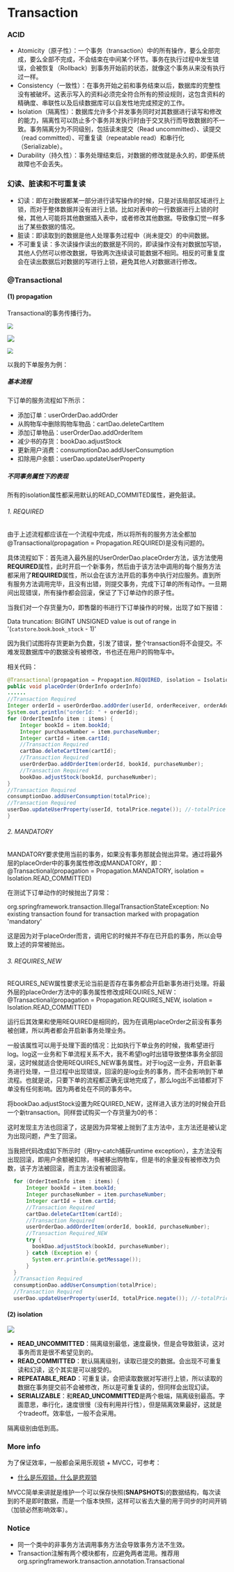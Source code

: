 # Transaction

### ACID

- Atomicity（原子性）：一个事务（transaction）中的所有操作，要么全部完成，要么全部不完成，不会结束在中间某个环节。事务在执行过程中发生错误，会被恢复（Rollback）到事务开始前的状态，就像这个事务从来没有执行过一样。
- Consistency（一致性）：在事务开始之前和事务结束以后，数据库的完整性没有被破坏。这表示写入的资料必须完全符合所有的预设规则，这包含资料的精确度、串联性以及后续数据库可以自发性地完成预定的工作。
- Isolation（隔离性）：数据库允许多个并发事务同时对其数据进行读写和修改的能力，隔离性可以防止多个事务并发执行时由于交叉执行而导致数据的不一致。事务隔离分为不同级别，包括读未提交（Read uncommitted）、读提交（read committed）、可重复读（repeatable read）和串行化（Serializable）。
- Durability（持久性）：事务处理结束后，对数据的修改就是永久的，即便系统故障也不会丢失。

### 幻读、脏读和不可重复读

+ 幻读：即在对数据都某一部分进行读写操作的时候，只是对该局部区域进行上锁，而对于整体数据并没有进行上锁。比如对表中的一行数据进行上锁的时候，其他人可能将其他数据插入表中，或者修改其他数据。导致像幻觉一样多出了某些数据的情况。
+ 脏读：即读取到的数据是他人处理事务过程中（尚未提交）的中间数据。
+ 不可重复读：多次读操作读出的数据是不同的，即读操作没有对数据加写锁，其他人仍然可以修改数据，导致两次连续读可能数据不相同。相反的可重复度会在读出数据后对数据的写进行上锁，避免其他人对数据进行修改。

### @Transactional

#### (1) propagation

Transactional的事务传播行为。

<img src=".\imgs\TransactionAttri.png" style="zoom:80%;" />

![](.\imgs\TransactionAttriPropagation.png)

<img src=".\imgs\TransactionAttriPropagation2.png" style="zoom:80%;" />

以我的下单服务为例：

##### 基本流程

下订单的服务流程如下所示：

+ 添加订单：userOrderDao.addOrder
+ 从购物车中删除购物车物品：cartDao.deleteCartItem
+ 添加订单物品：userOrderDao.addOrderItem
+ 减少书的存货：bookDao.adjustStock
+ 更新用户消费：consumptionDao.addUserConsumption
+ 扣除用户余额：userDao.updateUserProperty

##### 不同事务属性下的表现

所有的isolation属性都采用默认的READ_COMMITED属性，避免脏读。

###### 1. REQUIRED

由于上述流程都应该在一个流程中完成，所以将所有的服务方法全都加@Transactional(propagation = Propagation.REQUIRED)是没有问题的。

具体流程如下：首先进入最外层的UserOrderDao.placeOrder方法，该方法使用**REQUIRED**属性，此时开启一个新事务，然后由于该方法中调用的每个服务方法都采用了**REQUIRED**属性，所以会在该方法开启的事务中执行对应服务。直到所有服务方法调用完毕，且没有出错，则提交事务，完成下订单的所有动作。一旦期间出现错误，所有操作都会回滚，保证了下订单动作的原子性。

当我们对一个存货量为0，即售罄的书进行下订单操作的时候，出现了如下报错：

Data truncation: BIGINT UNSIGNED value is out of range in '(`catstore`.`book`.`book_stock` - 1)'

因为我们试图将存货更新为负数，引发了错误，整个transaction将不会提交。不难发现数据库中的数据没有被修改，书也还在用户的购物车中。

相关代码：

```java
@Transactional(propagation = Propagation.REQUIRED, isolation = Isolation.READ_COMMITTED)
public void placeOrder(OrderInfo orderInfo)
......
//Transaction Required
Integer orderId = userOrderDao.addOrder(userId, orderReceiver, orderAddress, orderTel);
System.out.println("orderId: " + orderId);
for (OrderItemInfo item : items) {
    Integer bookId = item.bookId;
    Integer purchaseNumber = item.purchaseNumber;
    Integer cartId = item.cartId;
    //Transaction Required
    cartDao.deleteCartItem(cartId);
    //Transaction Required
    userOrderDao.addOrderItem(orderId, bookId, purchaseNumber);
    //Transaction Required
    bookDao.adjustStock(bookId, purchaseNumber);
}
//Transaction Required
consumptionDao.addUserConsumption(totalPrice);
//Transaction Required
userDao.updateUserProperty(userId, totalPrice.negate()); //-totalPrice
}
```

###### 2. MANDATORY

MANDATORY要求使用当前的事务，如果没有事务那就会抛出异常。通过将最外层的placeOrder中的事务属性修改成MANDATORY，即：@Transactional(propagation = Propagation.MANDATORY, isolation = Isolation.READ_COMMITTED)

在测试下订单动作的时候抛出了异常：

org.springframework.transaction.IllegalTransactionStateException: No existing transaction found for transaction marked with propagation 'mandatory'

这是因为对于placeOrder而言，调用它的时候并不存在已开启的事务，所以会导致上述的异常被抛出。

###### 3. REQUIRES_NEW

REQUIRES_NEW属性要求无论当前是否存在事务都会开启新事务进行处理。将最外层的placeOrder方法中的事务属性修改成REQUIRES_NEW：@Transactional(propagation = Propagation.REQUIRES_NEW, isolation = Isolation.READ_COMMITTED)

运行后其效果和使用REQUIRED是相同的，因为在调用placeOrder之前没有事务被创建，所以两者都会开启新事务处理业务。

一般该属性可以用于处理下面的情况：比如执行下单业务的时候，我希望进行log。log这一业务和下单流程关系不大，我不希望log时出错导致整体事务全部回滚，这时候就适合使用REQUIRES_NEW事务属性。对于log这一业务，开启新事务进行处理，一旦过程中出现错误，回滚的是log业务的事务，而不会影响到下单流程。也就是说，只要下单的流程都正确无误地完成了，那么log出不出错都对下单没有任何影响。因为两者处在不同的事务中。

将bookDao.adjustStock设置为REQUIRED_NEW，这样进入该方法的时候会开启一个新transaction。同样尝试购买一个存货量为0的书：

这时发现主方法也回滚了，这是因为异常被上抛到了主方法中，主方法还是被认定为出现问题，产生了回滚。

当我把代码改成如下所示时（用try-catch捕获runtime exception），主方法没有出现回滚，即用户余额被扣除，书被移出购物车，但是书的余量没有被修改为负数，该子方法被回滚，而主方法没有被回滚。

```java
  for (OrderItemInfo item : items) {
      Integer bookId = item.bookId;
      Integer purchaseNumber = item.purchaseNumber;
      Integer cartId = item.cartId;
      //Transaction Required
      cartDao.deleteCartItem(cartId);
      //Transaction Required
      userOrderDao.addOrderItem(orderId, bookId, purchaseNumber);
      //Transaction Required_NEW
      try {
      	bookDao.adjustStock(bookId, purchaseNumber);
      } catch (Exception e) {
      	System.err.println(e.getMessage());
      }
  }
  //Transaction Required
  consumptionDao.addUserConsumption(totalPrice);
  //Transaction Required
  userDao.updateUserProperty(userId, totalPrice.negate()); //-totalPrice
```

#### (2) isolation

![](./imgs/TransactionAttriIsolation.png)

+ **READ_UNCOMMITTED**：隔离级别最低，速度最快，但是会导致脏读，这对事务而言是很不希望见到的。
+ **READ_COMMITTED**：默认隔离级别，读取已提交的数据。会出现不可重复读和幻读，这个其实是可以接受的。
+ **REPEATABLE_READ**：可重复读，会把读取数据对写进行上锁，所以读取的数据在事务提交前不会被修改，所以是可重复读的，但同样会出现幻读。
+ **SERIALIZABLE**：和**READ_UNCOMMITTED**是两个极端，隔离级别最高。字面意思，串行化，速度很慢（没有利用并行性），但是隔离效果最好，这就是个tradeoff。效率低，一般不会采用。

隔离级别由低到高。

### More info

为了保证效率，一般都会采用乐观锁 + MVCC，可参考：

+ [什么是乐观锁，什么是悲观锁](https://www.jianshu.com/p/d2ac26ca6525)

MVCC简单来讲就是维护一个可以保存快照(**SNAPSHOTS**)的数据结构，每次读到的不是即时数据，而是一个版本快照，这样可以省去大量的用于同步的时间开销（加锁必然影响效率）。

### Notice

+ 同一个类中的非事务方法调用事务方法会导致事务方法不生效。
+ Transaction注解有两个模块都有，应避免两者混用。推荐用org.springframework.transaction.annotation.Transactional

